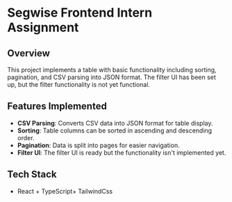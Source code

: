 # Segwise Frontend Intern Assignment

## Overview
This project implements a table with basic functionality including sorting, pagination, and CSV parsing into JSON format. The filter UI has been set up, but the filter functionality is not yet functional.

## Features Implemented
- **CSV Parsing**: Converts CSV data into JSON format for table display.
- **Sorting**: Table columns can be sorted in ascending and descending order.
- **Pagination**: Data is split into pages for easier navigation.
- **Filter UI**: The filter UI is ready but the functionality isn't implemented yet.

## Tech Stack
- React + TypeScript+ TailwindCss
